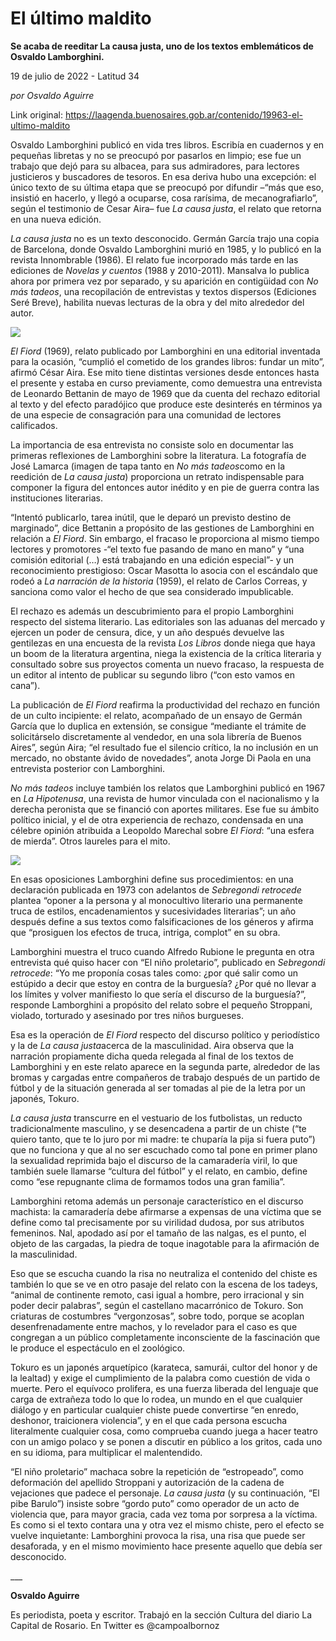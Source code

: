 # El último maldito

**Se acaba de reeditar La causa justa, uno de los textos emblemáticos de Osvaldo Lamborghini.**

19 de julio de 2022 - Latitud 34

_por Osvaldo Aguirre_

Link original: https://laagenda.buenosaires.gob.ar/contenido/19963-el-ultimo-maldito



Osvaldo Lamborghini publicó en vida tres libros. Escribía en cuadernos y en pequeñas libretas y no se preocupó por pasarlos en limpio; ese fue un trabajo que dejó para su albacea, para sus admiradores, para lectores justicieros y buscadores de tesoros. En esa deriva hubo una excepción: el único texto de su última etapa que se preocupó por difundir –“más que eso, insistió en hacerlo, y llegó a ocuparse, cosa rarísima, de mecanografiarlo”, según el testimonio de Cesar Aira– fue *La causa justa*, el relato que retorna en una nueva edición.




*La causa justa* no es un texto desconocido. Germán García trajo una copia de Barcelona, donde Osvaldo Lamborghini murió en 1985, y lo publicó en la revista Innombrable (1986). El relato fue incorporado más tarde en las ediciones de *Novelas y cuentos* (1988 y 2010-2011). Mansalva lo publica ahora por primera vez por separado, y su aparición en contigüidad con *No más tadeos*, una recopilación de entrevistas y textos dispersos (Ediciones Seré Breve), habilita nuevas lecturas de la obra y del mito alrededor del autor.




![](https://cdn.feater.me/files/images/307418/e90a58a3-3638-4ed1-8daa-0f04b493525e.jpg)




*El Fiord* (1969), relato publicado por Lamborghini en una editorial inventada para la ocasión, “cumplió el cometido de los grandes libros: fundar un mito”, afirmó César Aira. Ese mito tiene distintas versiones desde entonces hasta el presente y estaba en curso previamente, como demuestra una entrevista de Leonardo Bettanin de mayo de 1969 que da cuenta del rechazo editorial al texto y del efecto paradójico que produce este desinterés en términos ya de una especie de consagración para una comunidad de lectores calificados.




La importancia de esa entrevista no consiste solo en documentar las primeras reflexiones de Lamborghini sobre la literatura. La fotografía de José Lamarca (imagen de tapa tanto en *No más tadeos*como en la reedición de *La causa justa*) proporciona un retrato indispensable para componer la figura del entonces autor inédito y en pie de guerra contra las instituciones literarias.




“Intentó publicarlo, tarea inútil, que le deparó un previsto destino de marginado”, dice Bettanin a propósito de las gestiones de Lamborghini en relación a *El Fiord*. Sin embargo, el fracaso le proporciona al mismo tiempo lectores y promotores -“el texto fue pasando de mano en mano” y “una comisión editorial (…) está trabajando en una edición especial”- y un reconocimiento prestigioso: Oscar Masotta lo asocia con el escándalo que rodeó a *La narración de la historia* (1959), el relato de Carlos Correas, y sanciona como valor el hecho de que sea considerado impublicable.




El rechazo es además un descubrimiento para el propio Lamborghini respecto del sistema literario. Las editoriales son las aduanas del mercado y ejercen un poder de censura, dice, y un año después devuelve las gentilezas en una encuesta de la revista *Los Libros* donde niega que haya un boom de la literatura argentina, niega la existencia de la crítica literaria y consultado sobre sus proyectos comenta un nuevo fracaso, la respuesta de un editor al intento de publicar su segundo libro (“con esto vamos en cana”).




La publicación de *El Fiord* reafirma la productividad del rechazo en función de un culto incipiente: el relato, acompañado de un ensayo de Germán García que lo duplica en extensión, se consigue “mediante el trámite de solicitárselo discretamente al vendedor, en una sola librería de Buenos Aires”, según Aira; “el resultado fue el silencio crítico, la no inclusión en un mercado, no obstante ávido de novedades”, anota Jorge Di Paola en una entrevista posterior con Lamborghini.




*No más tadeos* incluye también los relatos que Lamborghini publicó en 1967 en *La Hipotenusa*, una revista de humor vinculada con el nacionalismo y la derecha peronista que se financió con aportes militares. Ese fue su ámbito político inicial, y el de otra experiencia de rechazo, condensada en una célebre opinión atribuida a Leopoldo Marechal sobre *El Fiord*: “una esfera de mierda”. Otros laureles para el mito.




![](https://cdn.feater.me/files/images/307420/65201dec-e7a0-40f6-ac37-d33436057563.png)




En esas oposiciones Lamborghini define sus procedimientos: en una declaración publicada en 1973 con adelantos de *Sebregondi retrocede* plantea “oponer a la persona y al monocultivo literario una permanente truca de estilos, encadenamientos y sucesividades literarias”; un año después define a sus textos como falsificaciones de los géneros y afirma que “prosiguen los efectos de truca, intriga, complot” en su obra.




Lamborghini muestra el truco cuando Alfredo Rubione le pregunta en otra entrevista qué quiso hacer con “El niño proletario”, publicado en *Sebregondi retrocede*: “Yo me proponía cosas tales como: ¿por qué salir como un estúpido a decir que estoy en contra de la burguesía? ¿Por qué no llevar a los límites y volver manifiesto lo que sería el discurso de la burguesía?”, responde Lamborghini a propósito del relato sobre el pequeño Stroppani, violado, torturado y asesinado por tres niños burgueses.




Esa es la operación de *El Fiord* respecto del discurso político y periodístico y la de *La causa justa*acerca de la masculinidad. Aira observa que la narración propiamente dicha queda relegada al final de los textos de Lamborghini y en este relato aparece en la segunda parte, alrededor de las bromas y cargadas entre compañeros de trabajo después de un partido de fútbol y de la situación generada al ser tomadas al pie de la letra por un japonés, Tokuro.




*La causa justa* transcurre en el vestuario de los futbolistas, un reducto tradicionalmente masculino, y se desencadena a partir de un chiste (“te quiero tanto, que te lo juro por mi madre: te chuparía la pija si fuera puto”) que no funciona y que al no ser escuchado como tal pone en primer plano la sexualidad reprimida bajo el discurso de la camaradería viril, lo que también suele llamarse “cultura del fútbol” y el relato, en cambio, define como “ese repugnante clima de formamos todos una gran familia”.




Lamborghini retoma además un personaje característico en el discurso machista: la camaradería debe afirmarse a expensas de una víctima que se define como tal precisamente por su virilidad dudosa, por sus atributos femeninos. Nal, apodado así por el tamaño de las nalgas, es el punto, el objeto de las cargadas, la piedra de toque inagotable para la afirmación de la masculinidad.




Eso que se escucha cuando la risa no neutraliza el contenido del chiste es también lo que se ve en otro pasaje del relato con la escena de los tadeys, “animal de continente remoto, casi igual a hombre, pero irracional y sin poder decir palabras”, según el castellano macarrónico de Tokuro. Son criaturas de costumbres “vergonzosas”, sobre todo, porque se acoplan desenfrenadamente entre machos, y lo revelador para el caso es que congregan a un público completamente inconsciente de la fascinación que le produce el espectáculo en el zoológico.




Tokuro es un japonés arquetípico (karateca, samurái, cultor del honor y de la lealtad) y exige el cumplimiento de la palabra como cuestión de vida o muerte. Pero el equívoco prolifera, es una fuerza liberada del lenguaje que carga de extrañeza todo lo que lo rodea, un mundo en el que cualquier diálogo y en particular cualquier chiste puede convertirse “en enredo, deshonor, traicionera violencia”, y en el que cada persona escucha literalmente cualquier cosa, como comprueba cuando juega a hacer teatro con un amigo polaco y se ponen a discutir en público a los gritos, cada uno en su idioma, para multiplicar el malentendido.




“El niño proletario” machaca sobre la repetición de “estropeado”, como deformación del apellido Stroppani y autorización de la cadena de vejaciones que padece el personaje. *La causa justa* (y su continuación, “El pibe Barulo”) insiste sobre “gordo puto” como operador de un acto de violencia que, para mayor gracia, cada vez toma por sorpresa a la víctima. Es como si el texto contara una y otra vez el mismo chiste, pero el efecto se vuelve inquietante: Lamborghini provoca la risa, una risa que puede ser desaforada, y en el mismo movimiento hace presente aquello que debía ser desconocido.




\_\_\_




**Osvaldo Aguirre**




Es periodista, poeta y escritor. Trabajó en la sección Cultura del diario La Capital de Rosario. En Twitter es @campoalbornoz



